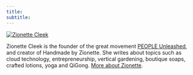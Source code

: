 ```yaml
---
title: 
subtitle:
---
```

[![Zionette Cleek](/img/ZionettePhoto.png)](https://cloud4z2.com)

Zionette Cleek is the founder of the great movement [PEOPLE Unleashed](/adirondack/), and creator of Handmade by Zionette. She writes about topics
such as cloud technology, entrepreneurship, vertical gardening, boutique soaps, crafted lotions, yoga and QiGong. 
[More about Zionette](/slides/).
